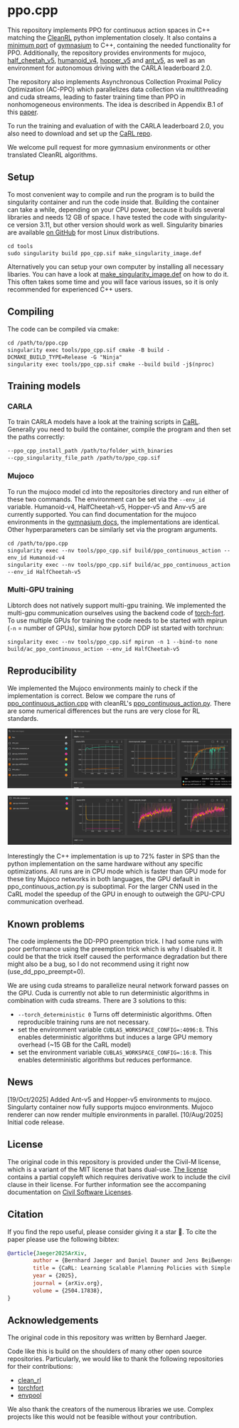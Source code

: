 # ppo.cpp
This repository implements PPO for continuous action spaces in C++ matching the [CleanRL](https://github.com/vwxyzjn/cleanrl) python implementation closely. It also contains a [minimum port](libs/gymcpp) of [gymnasium](https://github.com/Farama-Foundation/Gymnasium) to C++, containing the needed functionality for PPO.
Additionally, the repository provides environments for mujoco, [half_cheetah_v5](libs/gymcpp/mujoco/half_cheetah_v5.h), [humanoid_v4](libs/gymcpp/mujoco/humanoid_v4.h), [hopper_v5](libs/gymcpp/mujoco/hopper_v5.h) and [ant_v5](libs/gymcpp/mujoco/ant_v5.h), as well as an environment for autonomous driving with the CARLA leaderboard 2.0.

The repository also implements Asynchronous Collection Proximal Policy Optimization (AC-PPO) which parallelizes data collection via multithreading and cuda streams, leading to faster training time than PPO in nonhomogeneous environments.
The idea is described in Appendix B.1 of this [paper](https://arxiv.org/abs/2504.17838).

To run the training and evaluation of with the CARLA leaderboard 2.0, you also need to download and set up the [CaRL repo](https://github.com/autonomousvision/CaRL).

We welcome pull request for more gymnasium environments or other translated CleanRL algorithms.

## Setup
To most convenient way to compile and run the program is to build the singularity container and run the code inside that.
Building the container can take a while, depending on your CPU power, because it builds several libraries and needs 12 GB of space. I have tested the code with singularity-ce version 3.11, but other version should work as well.
Singularity binaries are available [on GitHub](https://github.com/sylabs/singularity/releases) for most Linux distributions.
```Shell
cd tools
sudo singularity build ppo_cpp.sif make_singularity_image.def
```
Alternatively you can setup your own computer by installing all necessary libaries. You can have a look at [make_singularity_image.def](tools/make_singularity_image.def) on how to do it.
This often takes some time and you will face various issues, so it is only recommended for experienced C++ users.

## Compiling
The code can be compiled via cmake:
```Shell
cd /path/to/ppo.cpp
singularity exec tools/ppo_cpp.sif cmake -B build -DCMAKE_BUILD_TYPE=Release -G "Ninja"
singularity exec tools/ppo_cpp.sif cmake --build build -j$(nproc)
```

## Training models

### CARLA
To train CARLA models have a look at the training scripts in [CaRL](https://github.com/autonomousvision/CaRL/blob/main/CARLA/team_code/train_carl_cpp.sh).  
Generally you need to build the container, compile the program and then set the paths correctly:
```Shell
--ppo_cpp_install_path /path/to/folder_with_binaries
--cpp_singularity_file_path /path/to/ppo_cpp.sif
```

### Mujoco

To run the mujoco model cd into the repositories directory and run either of these two commands.
The environment can be set via the `--env_id` variable. Humanoid-v4, HalfCheetah-v5, Hopper-v5 and Anv-v5 are currently supported.
You can find documentation for the mujoco environments in the [gymnasium docs](https://gymnasium.farama.org/environments/mujoco/), the implementations are identical.
Other hyperparameters can be similarly set via the program arguments.
```Shell
cd /path/to/ppo.cpp
singularity exec --nv tools/ppo_cpp.sif build/ppo_continuous_action --env_id Humanoid-v4
singularity exec --nv tools/ppo_cpp.sif build/ac_ppo_continuous_action --env_id HalfCheetah-v5
```

### Multi-GPU training
Libtorch does not natively support multi-gpu training. 
We implemented the multi-gpu communication ourselves using the backend code of [torch-fort](https://github.com/NVIDIA/TorchFort).
To use multiple GPUs for training the code needs to be started with mpirun (`-n` = number of GPUs), similar how pytorch DDP ist started with torchrun:
```Shell
singularity exec --nv tools/ppo_cpp.sif mpirun -n 1 --bind-to none  build/ac_ppo_continuous_action --env_id HalfCheetah-v5
```

## Reproducibility
We implemented the Mujoco environments mainly to check if the implementation is correct.
Below we compare the runs of [ppo_continuous_action.cpp](src/ppo_continuous_action.cpp) with cleanRL's [ppo_continuous_action.py](https://github.com/vwxyzjn/cleanrl/blob/master/cleanrl/ppo_continuous_action.py).
There are some numerical differences but the runs are very close for RL standards.

![HalfCheetah](./docs/halfcheetah_clearnrl_ppo_cpp.png)

![Humanoid](./docs/humanoid_clearnrl_ppo_cpp.png)

Interestingly the C++ implementation is up to 72% faster in SPS than the python implementation on the same hardware without any specific optimizations.
All runs are in CPU mode which is faster than GPU mode for these tiny Mujoco networks in both languages, the GPU default in ppo_continuous_action.py is suboptimal.
For the larger CNN used in the CaRL model the speedup of the GPU in enough to outweigh the GPU-CPU communication overhead.

## Known problems

The code implements the DD-PPO preemption trick.
I had some runs with poor performance using the preemption trick which is why I disabled it.
It could be that the trick itself caused the performance degradation but there might also be a bug, so I do not recommend using it right now (use_dd_ppo_preempt=0).

We are using cuda streams to parallelize neural network forward passes on the GPU. 
Cuda is currently not able to run deterministic algorithms in combination with cuda streams.
There are 3 solutions to this:
* `--torch_deterministic 0` Turns off deterministic algorithms. Often reproducible training runs are not necessary.
* set the environment variable `CUBLAS_WORKSPACE_CONFIG=:4096:8`. This enables deterministic algorithms but induces a large GPU memory overhead (~15 GB for the CaRL model)
* set the environment variable `CUBLAS_WORKSPACE_CONFIG=:16:8`. This enables deterministic algorithms but reduces performance.

## News
[19/Oct/2025] Added Ant-v5 and Hopper-v5 environments to mujoco. Singularty container now fully supports mujoco environments. Mujoco renderer can now render multiple environments in parallel.
[10/Aug/2025] Initial code release.

## License

The original code in this repository is provided under the Civil-M license, which is a variant of the MIT license that bans dual-use. [The license](LICENSE) contains a partial copyleft which requires derivative work to include the civil clause in their license. For further information see the accompaning documentation on [Civil Software Licenses](docs/Jaeger2025LicenseWhitepaper.pdf).

## Citation
If you find the repo useful, please consider giving it a star &#127775;.
To cite the paper please use the following bibtex:
```BibTeX
@article{Jaeger2025ArXiv, 
        author = {Bernhard Jaeger and Daniel Dauner and Jens Beißwenger and Simon Gerstenecker and Kashyap Chitta and Andreas Geiger}, 
        title = {CaRL: Learning Scalable Planning Policies with Simple Rewards}, 
        year = {2025}, 
        journal = {arXiv.org}, 
        volume = {2504.17838}, 
}
```

## Acknowledgements
The original code in this repository was written by Bernhard Jaeger.

Code like this is build on the shoulders of many other open source repositories.
Particularly, we would like to thank the following repositories for their contributions:

* [clean_rl](https://github.com/vwxyzjn/cleanrl/tree/master)
* [torchfort](https://github.com/NVIDIA/TorchFort)
* [envpool](https://github.com/sail-sg/envpool)

We also thank the creators of the numerous libraries we use. Complex projects like this would not be feasible without your contribution.
